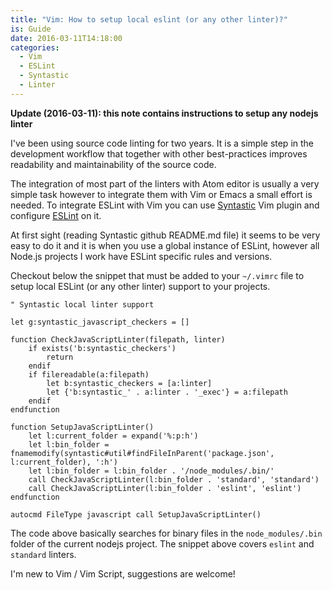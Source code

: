 ```yaml
---
title: "Vim: How to setup local eslint (or any other linter)?"
is: Guide
date: 2016-03-11T14:18:00
categories:
  - Vim
  - ESLint
  - Syntastic
  - Linter
---
```


**Update (2016-03-11): this note contains instructions to setup any nodejs
linter**

I've been using source code linting for two years. It is a simple step in the
development workflow that together with other best-practices improves
readability and maintainability of the source code.

The integration of most part of the linters with Atom editor is usually a very
simple task however to integrate them with Vim or Emacs a small effort is
needed. To integrate ESLint with Vim you can use
[Syntastic](https://github.com/scrooloose/syntastic) Vim plugin and configure
[ESLint](http://eslint.org/) on it.

At first sight (reading Syntastic github README.md file) it seems to be very
easy to do it and it is when you use a global instance of ESLint, however all
Node.js projects I work have ESLint specific rules and versions.

Checkout below the snippet that must be added to your `~/.vimrc` file to setup
local ESLint (or any other linter) support to your projects.

```vim
" Syntastic local linter support

let g:syntastic_javascript_checkers = []

function CheckJavaScriptLinter(filepath, linter)
	if exists('b:syntastic_checkers')
		return
	endif
	if filereadable(a:filepath)
		let b:syntastic_checkers = [a:linter]
		let {'b:syntastic_' . a:linter . '_exec'} = a:filepath
	endif
endfunction

function SetupJavaScriptLinter()
	let l:current_folder = expand('%:p:h')
	let l:bin_folder = fnamemodify(syntastic#util#findFileInParent('package.json', l:current_folder), ':h')
	let l:bin_folder = l:bin_folder . '/node_modules/.bin/'
	call CheckJavaScriptLinter(l:bin_folder . 'standard', 'standard')
	call CheckJavaScriptLinter(l:bin_folder . 'eslint', 'eslint')
endfunction

autocmd FileType javascript call SetupJavaScriptLinter()
```

The code above basically searches for binary files in the `node_modules/.bin`
folder of the current nodejs project. The snippet above covers `eslint` and
`standard` linters.

I'm new to Vim / Vim Script, suggestions are welcome!

